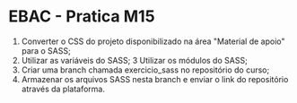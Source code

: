 # EBAC - Pratica M15

1) Converter o CSS do projeto disponibilizado na área "Material de apoio" para o SASS;
2) Utilizar as variáveis do SASS;
3 Utilizar os módulos do SASS;
4) Criar uma branch chamada exercicio_sass no repositório do curso;
5) Armazenar os arquivos SASS nesta branch e enviar o link do repositório através da plataforma.